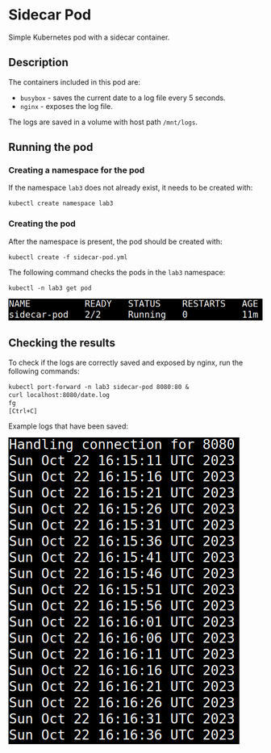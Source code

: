 # Sidecar Pod
Simple Kubernetes pod with a sidecar container.

## Description
The containers included in this pod are:
- `busybox` - saves the current date to a log file every 5 seconds.
- `nginx` - exposes the log file.

The logs are saved in a volume with host path `/mnt/logs`.

## Running the pod

### Creating a namespace for the pod
If the namespace `lab3` does not already exist, it needs to be created with:
```
kubectl create namespace lab3
```

### Creating the pod
After the namespace is present, the pod should be created with:
```
kubectl create -f sidecar-pod.yml
```

The following command checks the pods in the `lab3` namespace:
```
kubectl -n lab3 get pod
```

![Screenshot of the get pod command](./pod.png)

## Checking the results
To check if the logs are correctly saved and exposed by nginx, run the following commands:
```
kubectl port-forward -n lab3 sidecar-pod 8080:80 &
curl localhost:8080/date.log
fg
[Ctrl+C]
```

Example logs that have been saved:

![Screenshot of the results](./results.png)
